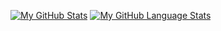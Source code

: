 [![My GitHub Stats](https://github-readme-stats.vercel.app/api/?username=lukemcauleydublin&count_private=true&theme=tokyonight&showicons=true)]()
[![My GitHub Language Stats](https://github-readme-stats.vercel.app/api/top-langs/?username=lukemcauleydublin&langs_count=15&theme=tokyonight)]()

<!--
**LukeMcAuleyDublin/LukeMcAuleyDublin** is a ✨ _special_ ✨ repository because its `README.md` (this file) appears on your GitHub profile.

[![Anurag's GitHub stats](https://github-readme-stats.vercel.app/api?username=anuraghazra)](https://github.com/anuraghazra/github-readme-stats)

- 🔭 I’m currently working on ...
- 🌱 I’m currently learning ...
- 👯 I’m looking to collaborate on ...
- 🤔 I’m looking for help with ...
- 💬 Ask me about ...
- 📫 How to reach me: ...
- 😄 Pronouns: ...
- ⚡ Fun fact: ...
-->
